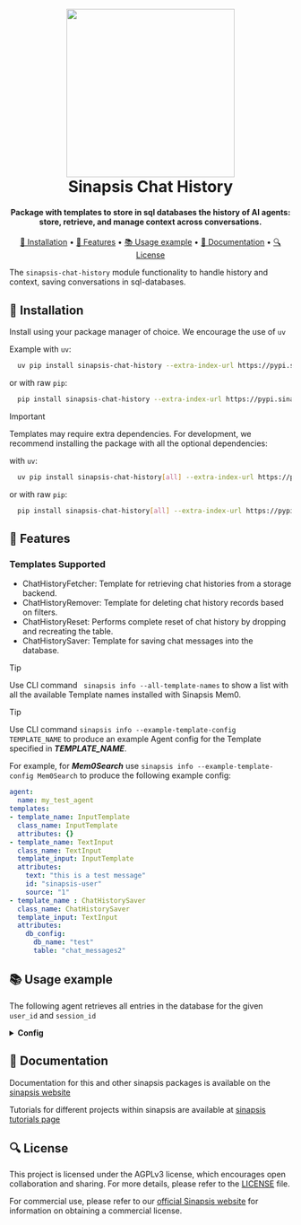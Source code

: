 <h1 align="center">
<br>
<a href="https://sinapsis.tech/">
  <img
    src="https://github.com/Sinapsis-AI/brand-resources/blob/main/sinapsis_logo/4x/logo.png?raw=true"
    alt="" width="300">
</a>
<br>
Sinapsis Chat History
<br>
</h1>

<h4 align="center">Package with templates to store in sql databases the history of AI agents: store, retrieve, and manage context across conversations.</h4>

<p align="center">
<a href="#installation">🐍 Installation</a> •
<a href="#features">🚀 Features</a> •
<a href="#example">📚 Usage example</a> •
<a href="#documentation">📙 Documentation</a> •
<a href="#license">🔍 License</a>
</p>

The `sinapsis-chat-history` module functionality to handle history and context, saving conversations in sql-databases.
<h2 id="installation">🐍 Installation</h2>


Install using your package manager of choice. We encourage the use of <code>uv</code>

Example with <code>uv</code>:

```bash
  uv pip install sinapsis-chat-history --extra-index-url https://pypi.sinapsis.tech
```
 or with raw <code>pip</code>:
```bash
  pip install sinapsis-chat-history --extra-index-url https://pypi.sinapsis.tech
```

> [!IMPORTANT]
> Templates may require extra dependencies. For development, we recommend installing the package with all the optional dependencies:
>

with <code>uv</code>:

```bash
  uv pip install sinapsis-chat-history[all] --extra-index-url https://pypi.sinapsis.tech
```
 or with raw <code>pip</code>:
```bash
  pip install sinapsis-chat-history[all] --extra-index-url https://pypi.sinapsis.tech
```


<h2 id="features">🚀 Features</h2>

<h3> Templates Supported</h3>

* ChatHistoryFetcher: Template for retrieving chat histories from a storage backend.
* ChatHistoryRemover: Template for deleting chat history records based on filters.
* ChatHistoryReset: Performs complete reset of chat history by dropping and recreating the table.
* ChatHistorySaver: Template for saving chat messages into the database.




> [!TIP]
> Use CLI command ``` sinapsis info --all-template-names``` to show a list with all the available Template names installed with Sinapsis Mem0.

> [!TIP]
> Use CLI command ```sinapsis info --example-template-config TEMPLATE_NAME``` to produce an example Agent config for the Template specified in ***TEMPLATE_NAME***.

For example, for ***Mem0Search*** use ```sinapsis info --example-template-config Mem0Search``` to produce the following example config:

```yaml
agent:
  name: my_test_agent
templates:
- template_name: InputTemplate
  class_name: InputTemplate
  attributes: {}
- template_name: TextInput
  class_name: TextInput
  template_input: InputTemplate
  attributes:
    text: "this is a test message"
    id: "sinapsis-user"
    source: "1"
- template_name : ChatHistorySaver
  class_name: ChatHistorySaver
  template_input: TextInput
  attributes:
    db_config:
      db_name: "test"
      table: "chat_messages2"
```

<h2 id="example">📚 Usage example</h2>

The following agent retrieves all entries in the database for the given `user_id` and `session_id`
<details id='usage'><summary><strong><span style="font-size: 1.0em;"> Config</span></strong></summary>

```yaml
agent:
  name: my_test_agent
templates:
- template_name: InputTemplate
  class_name: InputTemplate
  attributes: {}
- template_name: ChatHistoryRemover
  class_name: ChatHistoryRemover
  template_input: InputTemplate
  attributes:
    provider: postgres
    db_config:
      db_name: "test"
      table: "chat_messages"
    last_n: 10
    filters:
      user_id: Chatbot user
      session_id: 3aa8d1a4-c8a7-4367-8b20-168351f76ab9

```
</details>

<h2 id="documentation">📙 Documentation</h2>

Documentation for this and other sinapsis packages is available on the [sinapsis website](https://docs.sinapsis.tech/docs)

Tutorials for different projects within sinapsis are available at [sinapsis tutorials page](https://docs.sinapsis.tech/tutorials)


<h2 id="license">🔍 License</h2>

This project is licensed under the AGPLv3 license, which encourages open collaboration and sharing. For more details, please refer to the [LICENSE](LICENSE) file.

For commercial use, please refer to our [official Sinapsis website](https://sinapsis.tech) for information on obtaining a commercial license.






